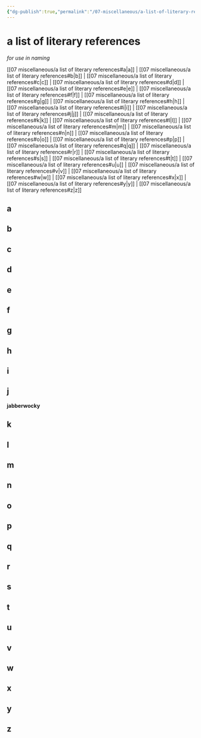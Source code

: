 ```yaml
---
{"dg-publish":true,"permalink":"/07-miscellaneous/a-list-of-literary-references/","created":"2025-01-29T08:23:12.950-06:00","updated":"2025-02-11T09:12:39.692-06:00"}
---
```


# a list of literary references
*for use in naming*

[[07 miscellaneous/a list of literary references#a\|a]] | [[07 miscellaneous/a list of literary references#b\|b]] | [[07 miscellaneous/a list of literary references#c\|c]] | [[07 miscellaneous/a list of literary references#d\|d]] | [[07 miscellaneous/a list of literary references#e\|e]] | [[07 miscellaneous/a list of literary references#f\|f]] | [[07 miscellaneous/a list of literary references#g\|g]] | [[07 miscellaneous/a list of literary references#h\|h]] | [[07 miscellaneous/a list of literary references#i\|i]] | [[07 miscellaneous/a list of literary references#j\|j]] | [[07 miscellaneous/a list of literary references#k\|k]] | [[07 miscellaneous/a list of literary references#l\|l]] | [[07 miscellaneous/a list of literary references#m\|m]] | [[07 miscellaneous/a list of literary references#n\|n]] | [[07 miscellaneous/a list of literary references#o\|o]] | [[07 miscellaneous/a list of literary references#p\|p]] | [[07 miscellaneous/a list of literary references#q\|q]] | [[07 miscellaneous/a list of literary references#r\|r]] | [[07 miscellaneous/a list of literary references#s\|s]] | [[07 miscellaneous/a list of literary references#t\|t]] | [[07 miscellaneous/a list of literary references#u\|u]] | [[07 miscellaneous/a list of literary references#v\|v]] | [[07 miscellaneous/a list of literary references#w\|w]] | [[07 miscellaneous/a list of literary references#x\|x]] | [[07 miscellaneous/a list of literary references#y\|y]] | [[07 miscellaneous/a list of literary references#z\|z]]
## a
## b
## c
## d
## e
## f
## g
## h
## i
## j
**jabberwocky**
## k
## l
## m
## n
## o
## p
## q
## r
## s
## t
## u
## v
## w
## x
## y
## z
